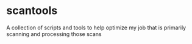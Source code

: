 # scantools
A collection of scripts and tools to help optimize my job that is primarily scanning and processing those scans
